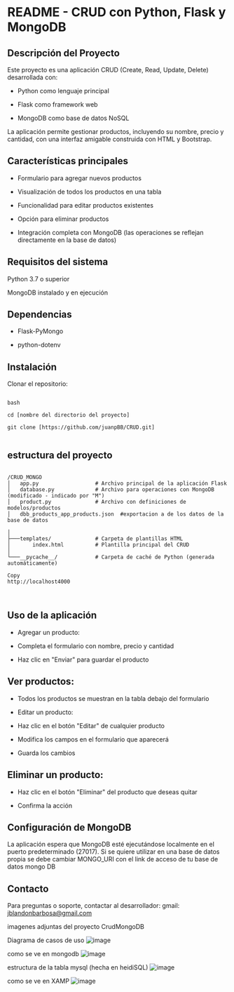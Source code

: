 # README - CRUD con Python, Flask y MongoDB
## Descripción del Proyecto

Este proyecto es una aplicación CRUD (Create, Read, Update, Delete) desarrollada con:

- Python como lenguaje principal

- Flask como framework web

- MongoDB como base de datos NoSQL

La aplicación permite gestionar productos, incluyendo su nombre, precio y cantidad, con una interfaz amigable construida con HTML y Bootstrap.

## Características principales
- Formulario para agregar nuevos productos

- Visualización de todos los productos en una tabla

- Funcionalidad para editar productos existentes

- Opción para eliminar productos

- Integración completa con MongoDB (las operaciones se reflejan directamente en la base de datos)

## Requisitos del sistema
Python 3.7 o superior

MongoDB instalado y en ejecución


## Dependencias


- Flask-PyMongo

- python-dotenv


## Instalación

Clonar el repositorio:

```

bash

cd [nombre del directorio del proyecto]

git clone [https://github.com/juanpBB/CRUD.git]


```

## estructura del proyecto


```

/CRUD_MONGO
│   app.py                  # Archivo principal de la aplicación Flask
│   database.py             # Archivo para operaciones con MongoDB (modificado - indicado por "M")
│   product.py              # Archivo con definiciones de modelos/productos
│   dbb_products_app_products.json  #exportacion a de los datos de la base de datos

│
├───templates/              # Carpeta de plantillas HTML
│       index.html          # Plantilla principal del CRUD
│
└───__pycache__/            # Carpeta de caché de Python (generada automáticamente)

Copy
http://localhost4000



```

## Uso de la aplicación
- Agregar un producto:

- Completa el formulario con nombre, precio y cantidad

- Haz clic en "Enviar" para guardar el producto

## Ver productos:

- Todos los productos se muestran en la tabla debajo del formulario

- Editar un producto:

- Haz clic en el botón "Editar" de cualquier producto

- Modifica los campos en el formulario que aparecerá

- Guarda los cambios

## Eliminar un producto:

- Haz clic en el botón "Eliminar" del producto que deseas quitar

- Confirma la acción

## Configuración de MongoDB
La aplicación espera que MongoDB esté ejecutándose localmente en el puerto predeterminado (27017). Si se quiere utilizar en una base de datos propia se debe cambiar MONGO_URI con el link de acceso de tu base de datos mongo DB



## Contacto
Para preguntas o soporte, contactar al desarrollador: 
gmail:  jblandonbarbosa@gmail.com


imagenes adjuntas del proyecto CrudMongoDB

Diagrama de casos de uso
![image](https://github.com/user-attachments/assets/c6a580b9-7baa-419d-887e-77bf1a05c8af)

como se ve en mongodb
![image](https://github.com/user-attachments/assets/02e7c1e0-e26c-4cb5-9642-f33f06ddca8e)

estructura de la tabla mysql (hecha en heidiSQL)
![image](https://github.com/user-attachments/assets/ffbf7231-4f82-45ba-8f3b-3ce3fef96471)

como se ve en XAMP
![image](https://github.com/user-attachments/assets/1c28184f-5499-46f7-9cef-c03b70179ee2)
